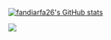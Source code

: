 <a href="http://www.github.com/fandiarfa26"><img src="https://github-readme-stats.vercel.app/api?username=fandiarfa26&show_icons=true&hide=&count_private=true&title_color=0891b2&text_color=ffffff&icon_color=0891b2&bg_color=1c1917&hide_border=true&show_icons=true" alt="fandiarfa26's GitHub stats" /></a>

<a href="http://www.github.com/fandiarfa26"><img src="https://github-readme-streak-stats.herokuapp.com/?user=fandiarfa26&stroke=ffffff&background=1c1917&ring=0891b2&fire=0891b2&currStreakNum=ffffff&currStreakLabel=0891b2&sideNums=ffffff&sideLabels=ffffff&dates=ffffff&hide_border=true" /></a>
